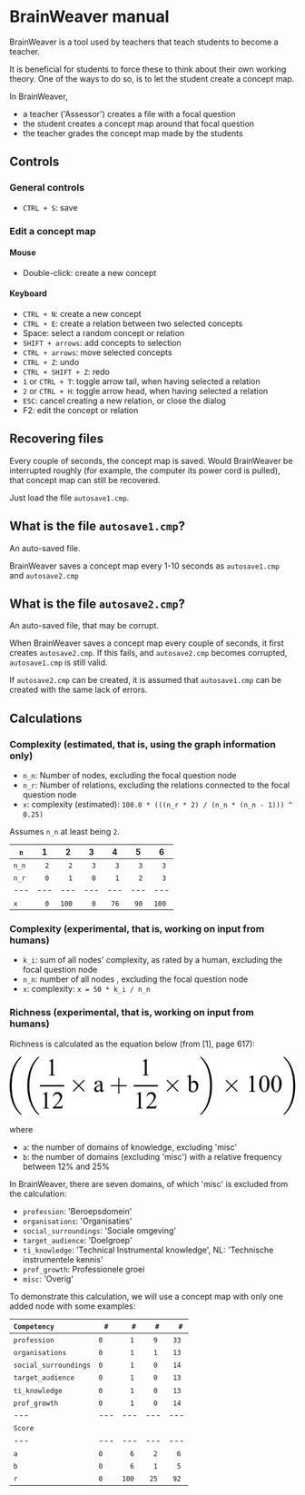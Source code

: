 # BrainWeaver manual

BrainWeaver is a tool used by teachers that teach students to become
a teacher. 

It is beneficial for students to force these to think about
their own working theory. One of the ways to do so, is to
let the student create a concept map.

In BrainWeaver,

 * a teacher ('Assessor') creates a file with a focal question
 * the student creates a concept map around that focal question
 * the teacher grades the concept map made by the students

## Controls

### General controls

 * `CTRL + S`: save

### Edit a concept map

#### Mouse

 * Double-click: create a new concept

#### Keyboard

 * `CTRL + N`: create a new concept
 * `CTRL + E`: create a relation between two selected concepts
 * Space: select a random concept or relation
 * `SHIFT + arrows`: add concepts to selection
 * `CTRL + arrows`: move selected concepts
 * `CTRL + Z`: undo
 * `CTRL + SHIFT + Z`: redo
 * `1` or `CTRL + T`: toggle arrow tail, when having selected a relation
 * `2` or `CTRL + H`: toggle arrow head, when having selected a relation
 * `ESC`: cancel creating a new relation, or close the dialog
 * F2: edit the concept or relation

## Recovering files

Every couple of seconds, the concept map is saved. 
Would BrainWeaver be interrupted roughly (for example,
the computer its power cord is pulled), that concept map
can still be recovered. 

Just load the file `autosave1.cmp`. 

## What is the file `autosave1.cmp`?

An auto-saved file.

BrainWeaver saves a concept map every 1-10 seconds
as `autosave1.cmp` and `autosave2.cmp`

## What is the file `autosave2.cmp`?

An auto-saved file, that may be corrupt.

When BrainWeaver saves a concept map every couple of seconds,
it first creates `autosave2.cmp`. If this fails, and `autosave2.cmp`
becomes corrupted, `autosave1.cmp` is still valid.

If `autosave2.cmp` can be created, it is assumed that `autosave1.cmp`
can be created with the same lack of errors.

## Calculations


### Complexity (estimated, that is, using the graph information only)

 * `n_n`: Number of nodes, excluding the focal question node
 * `n_r`: Number of relations, excluding the relations connected to the focal question node
 * `x`: complexity (estimated): `100.0 * (((n_r * 2) / (n_n * (n_n - 1))) ^ 0.25)`


Assumes `n_n` at least being `2`.

`n`|1|2|3|4|5|6
---|---|---|---|---|---|---
`n_n`|`  2`|`  2`|`  3`|`  3`|`  3`|`  3`
`n_r`|`  0`|`  1`|`  0`|`  1`|`  2`|`  3`
---|---|---|---|---|---|---
`x  `|`  0`|`100`|`  0`|` 76`|` 90`|`100`


### Complexity (experimental, that is, working on input from humans)

 * `k_i`: sum of all nodes' complexity, as rated by a human, excluding the focal question node
 * `n_n`: number of all nodes , excluding the focal question node
 * `x`: complexity: `x = 50 * k_i / n_n`


### Richness (experimental, that is, working on input from humans)

Richness is calculated as the equation below (from [1], page 617):

![Richness](Richness.png)

where

 * `a`: the number of domains of knowledge, excluding 'misc'
 * `b`: the number of domains (excluding 'misc') with a relative frequency between 12% and 25%

In BrainWeaver, there are seven domains, of which 'misc' is excluded from the calculation:

 * `profession`: 'Beroepsdomein'
 * `organisations`: 'Organisaties'
 * `social_surroundings`: 'Sociale omgeving'
 * `target_audience`: 'Doelgroep'
 * `ti_knowledge`: 'Technical Instrumental knowledge', NL: 'Technische instrumentele kennis'
 * `prof_growth`: Professionele groei
 * `misc`: 'Overig'

To demonstrate this calculation, we will use a concept map with
only one added node with some examples:

`Competency         `|`#`|`  #`|`  #`|`  #`
---|---|---|---|---
`profession         `|`0`|`  1`|`  9`|` 33`
`organisations      `|`0`|`  1`|`  1`|` 13`
`social_surroundings`|`0`|`  1`|`  0`|` 14`
`target_audience    `|`0`|`  1`|`  0`|` 13`
`ti_knowledge       `|`0`|`  1`|`  0`|` 13`
`prof_growth        `|`0`|`  1`|`  0`|` 14`
---|---|---|---|---
`Score              `|` `|`   `|`   `|`   `
---|---|---|---|---
`a                  `|`0`|`  6`|`  2`|`  6`
`b                  `|`0`|`  6`|`  1`|`  5`
`r                  `|`0`|`100`|` 25`|` 92`
